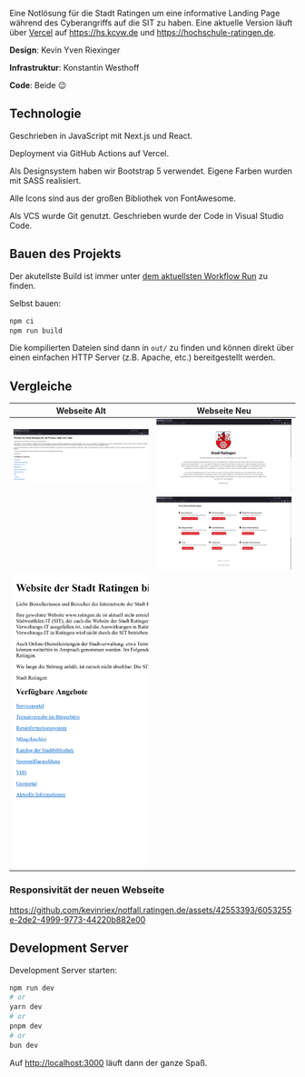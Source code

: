 Eine Notlösung für die Stadt Ratingen um eine informative Landing Page während des Cyberangriffs auf die SIT zu haben.
Eine aktuelle Version läuft über [Vercel](https://vercel.com) auf https://hs.kcvw.de und https://hochschule-ratingen.de.

**Design**: Kevin Yven Riexinger

**Infrastruktur**: Konstantin Westhoff

**Code**: Beide :wink:

## Technologie

Geschrieben in JavaScript mit Next.js und React.

Deployment via GitHub Actions auf Vercel.

Als Designsystem haben wir Bootstrap 5 verwendet. Eigene Farben wurden mit SASS realisiert.

Alle Icons sind aus der großen Bibliothek von FontAwesome.

Als VCS wurde Git genutzt. Geschrieben wurde der Code in Visual Studio Code.

## Bauen des Projekts

Der akutellste Build ist immer unter [dem aktuellsten Workflow Run](wf-run) zu finden.

Selbst bauen:

```bash
npm ci
npm run build
```

Die kompilierten Dateien sind dann in `out/` zu finden und können direkt über einen einfachen HTTP Server (z.B. Apache, etc.) bereitgestellt werden.

## Vergleiche

| Webseite Alt             |     Webseite Neu      |
| ------------------------ | :-------------------: |
| ![Alte Ansicht][alt1]    | ![Neue Ansicht][neu1] |
|                          | ![Neue Ansicht][neu2] |
| ![Alte Ansicht][alt-res] |                       |

### Responsivität der neuen Webseite

https://github.com/kevinriex/notfall.ratingen.de/assets/42553393/6053255e-2de2-4999-9773-44220b882e00

## Development Server

Development Server starten:

```bash
npm run dev
# or
yarn dev
# or
pnpm dev
# or
bun dev
```

Auf [http://localhost:3000](http://localhost:3000) läuft dann der ganze Spaß.

[alt1]: ./assets/ratingen-alt.png
[alt-res]: ./assets/ratingen-alt-responsive.png
[neu1]: ./assets/ratingen-neu1.png
[neu2]: ./assets/ratingen-neu2.png
[wf-run]: https://github.com/kevinriex/notfall.ratingen.de/actions/workflows/build-project.yml
